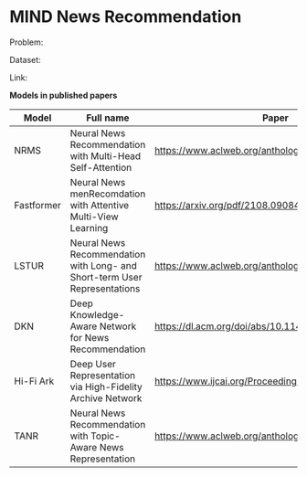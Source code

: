 # MIND News Recommendation

Problem: 

Dataset:

Link:

**Models in published papers**

| Model     | Full name                                                                 | Paper                                              | Summary
| --------- | ------------------------------------------------------------------------- | -------------------------------------------------- | -------------------------------------
| NRMS      | Neural News Recommendation with Multi-Head Self-Attention                 | https://www.aclweb.org/anthology/D19-1671/         | [NRMS](https://github.com/ducdinhchu/news-recommend/blob/master/S_NRMS.pdf)
| Fastformer      | Neural News menRecomdation with Attentive Multi-View Learning                | https://arxiv.org/pdf/2108.09084.pdf               |
| LSTUR     | Neural News Recommendation with Long- and Short-term User Representations | https://www.aclweb.org/anthology/P19-1033.pdf      |
| DKN       | Deep Knowledge-Aware Network for News Recommendation                      | https://dl.acm.org/doi/abs/10.1145/3178876.3186175 |
| Hi-Fi Ark | Deep User Representation via High-Fidelity Archive Network                | https://www.ijcai.org/Proceedings/2019/424         |
| TANR      | Neural News Recommendation with Topic-Aware News Representation           | https://www.aclweb.org/anthology/P19-1110.pdf      |

